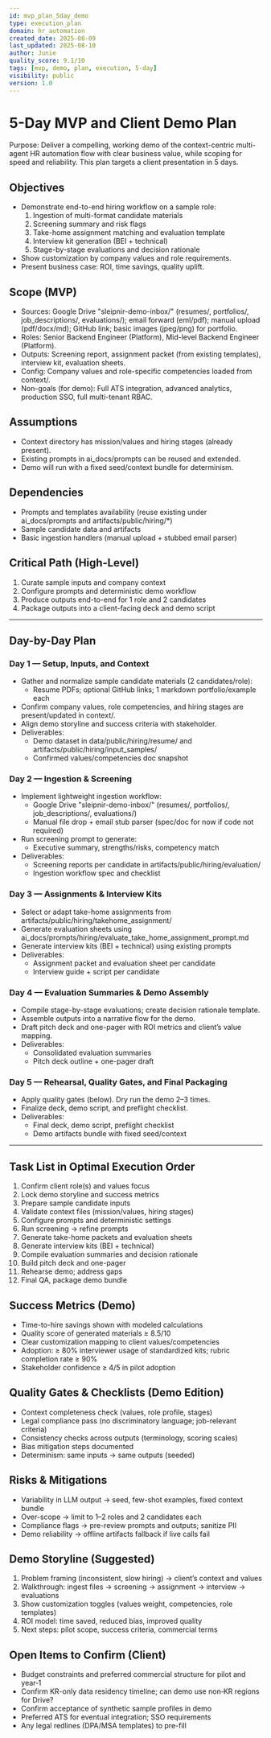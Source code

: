 ```yaml
---
id: mvp_plan_5day_demo
type: execution_plan
domain: hr_automation
created_date: 2025-08-09
last_updated: 2025-08-10
author: Junie
quality_score: 9.1/10
tags: [mvp, demo, plan, execution, 5-day]
visibility: public
version: 1.0
---
```


# 5-Day MVP and Client Demo Plan

Purpose: Deliver a compelling, working demo of the context-centric multi-agent HR automation flow with clear business value, while scoping for speed and reliability. This plan targets a client presentation in 5 days.

## Objectives
- Demonstrate end-to-end hiring workflow on a sample role:
  1) Ingestion of multi-format candidate materials
  2) Screening summary and risk flags
  3) Take-home assignment matching and evaluation template
  4) Interview kit generation (BEI + technical)
  5) Stage-by-stage evaluations and decision rationale
- Show customization by company values and role requirements.
- Present business case: ROI, time savings, quality uplift.

## Scope (MVP)
- Sources: Google Drive "sleipnir-demo-inbox/" (resumes/, portfolios/, job_descriptions/, evaluations/); email forward (eml/pdf); manual upload (pdf/docx/md); GitHub link; basic images (jpeg/png) for portfolio.
- Roles: Senior Backend Engineer (Platform), Mid-level Backend Engineer (Platform).
- Outputs: Screening report, assignment packet (from existing templates), interview kit, evaluation sheets.
- Config: Company values and role-specific competencies loaded from context/.
- Non-goals (for demo): Full ATS integration, advanced analytics, production SSO, full multi-tenant RBAC.

## Assumptions
- Context directory has mission/values and hiring stages (already present).
- Existing prompts in ai_docs/prompts can be reused and extended.
- Demo will run with a fixed seed/context bundle for determinism.

## Dependencies
- Prompts and templates availability (reuse existing under ai_docs/prompts and artifacts/public/hiring/*)
- Sample candidate data and artifacts
- Basic ingestion handlers (manual upload + stubbed email parser)

## Critical Path (High-Level)
1) Curate sample inputs and company context
2) Configure prompts and deterministic demo workflow
3) Produce outputs end-to-end for 1 role and 2 candidates
4) Package outputs into a client-facing deck and demo script

---

## Day-by-Day Plan

### Day 1 — Setup, Inputs, and Context
- Gather and normalize sample candidate materials (2 candidates/role):
  - Resume PDFs; optional GitHub links; 1 markdown portfolio/example each
- Confirm company values, role competencies, and hiring stages are present/updated in context/.
- Align demo storyline and success criteria with stakeholder.
- Deliverables:
  - Demo dataset in data/public/hiring/resume/ and artifacts/public/hiring/input_samples/
  - Confirmed values/competencies doc snapshot

### Day 2 — Ingestion & Screening
- Implement lightweight ingestion workflow:
  - Google Drive "sleipnir-demo-inbox/" (resumes/, portfolios/, job_descriptions/, evaluations/)
  - Manual file drop + email stub parser (spec/doc for now if code not required)
- Run screening prompt to generate:
  - Executive summary, strengths/risks, competency match
- Deliverables:
  - Screening reports per candidate in artifacts/public/hiring/evaluation/
  - Ingestion workflow spec and checklist

### Day 3 — Assignments & Interview Kits
- Select or adapt take-home assignments from artifacts/public/hiring/takehome_assignment/
- Generate evaluation sheets using ai_docs/prompts/hiring/evaluate_take_home_assignment_prompt.md
- Generate interview kits (BEI + technical) using existing prompts
- Deliverables:
  - Assignment packet and evaluation sheet per candidate
  - Interview guide + script per candidate

### Day 4 — Evaluation Summaries & Demo Assembly
- Compile stage-by-stage evaluations; create decision rationale template.
- Assemble outputs into a narrative flow for the demo.
- Draft pitch deck and one-pager with ROI metrics and client’s value mapping.
- Deliverables:
  - Consolidated evaluation summaries
  - Pitch deck outline + one-pager draft

### Day 5 — Rehearsal, Quality Gates, and Final Packaging
- Apply quality gates (below). Dry run the demo 2–3 times.
- Finalize deck, demo script, and preflight checklist.
- Deliverables:
  - Final deck, demo script, preflight checklist
  - Demo artifacts bundle with fixed seed/context

---

## Task List in Optimal Execution Order
1. Confirm client role(s) and values focus
2. Lock demo storyline and success metrics
3. Prepare sample candidate inputs
4. Validate context files (mission/values, hiring stages)
5. Configure prompts and deterministic settings
6. Run screening → refine prompts
7. Generate take-home packets and evaluation sheets
8. Generate interview kits (BEI + technical)
9. Compile evaluation summaries and decision rationale
10. Build pitch deck and one-pager
11. Rehearse demo; address gaps
12. Final QA, package demo bundle

## Success Metrics (Demo)
- Time-to-hire savings shown with modeled calculations
- Quality score of generated materials ≥ 8.5/10
- Clear customization mapping to client values/competencies
- Adoption: ≥ 80% interviewer usage of standardized kits; rubric completion rate ≥ 90%
- Stakeholder confidence ≥ 4/5 in pilot adoption

## Quality Gates & Checklists (Demo Edition)
- Context completeness check (values, role profile, stages)
- Legal compliance pass (no discriminatory language; job-relevant criteria)
- Consistency checks across outputs (terminology, scoring scales)
- Bias mitigation steps documented
- Determinism: same inputs → same outputs (seeded)

## Risks & Mitigations
- Variability in LLM output → seed, few-shot examples, fixed context bundle
- Over-scope → limit to 1–2 roles and 2 candidates each
- Compliance flags → pre-review prompts and outputs; sanitize PII
- Demo reliability → offline artifacts fallback if live calls fail

## Demo Storyline (Suggested)
1) Problem framing (inconsistent, slow hiring) → client’s context and values
2) Walkthrough: ingest files → screening → assignment → interview → evaluations
3) Show customization toggles (values weight, competencies, role templates)
4) ROI model: time saved, reduced bias, improved quality
5) Next steps: pilot scope, success criteria, commercial terms

## Open Items to Confirm (Client)
- Budget constraints and preferred commercial structure for pilot and year‑1
- Confirm KR-only data residency timeline; can demo use non‑KR regions for Drive?
- Confirm acceptance of synthetic sample profiles in demo
- Preferred ATS for eventual integration; SSO requirements
- Any legal redlines (DPA/MSA templates) to pre-fill

